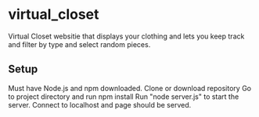 # virtual_closet

Virtual Closet websitie that displays your clothing and lets you keep track and filter by type and select random pieces.

## Setup 
Must have Node.js and npm downloaded.
Clone or download repository
Go to project directory and run npm install
Run "node server.js" to start the server.
Connect to localhost and page should be served.

